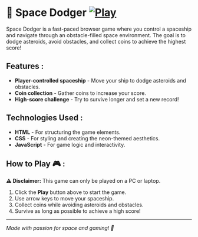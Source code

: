 # 🚀 Space Dodger  [![Play](https://img.shields.io/badge/🔗-Play-blue?style=for-the-badge)](https://nikashlamsal.github.io/Space-Dodger/)

Space Dodger is a fast-paced browser game where you control a spaceship and navigate through an obstacle-filled space environment. The goal is to dodge asteroids, avoid obstacles, and collect coins to achieve the highest score!

## Features :

- **Player-controlled spaceship** - Move your ship to dodge asteroids and obstacles.
- **Coin collection** - Gather coins to increase your score.
- **High-score challenge** - Try to survive longer and set a new record!

## Technologies Used :

- **HTML** - For structuring the game elements.
- **CSS** - For styling and creating the neon-themed aesthetics.
- **JavaScript** - For game logic and interactivity.

## How to Play 🎮 :

**⚠ Disclaimer:** This game can only be played on a PC or laptop.

1. Click the **Play** button above to start the game.
2. Use arrow keys to move your spaceship.
3. Collect coins while avoiding asteroids and obstacles.
4. Survive as long as possible to achieve a high score!

---
 *Made with passion for space and gaming! 🚀*
